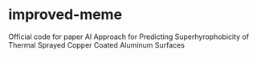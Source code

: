 # improved-meme
Official code for paper AI Approach for Predicting Superhyrophobicity of Thermal Sprayed Copper Coated Aluminum Surfaces
